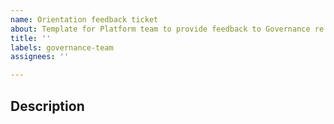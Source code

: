 ```yaml
---
name: Orientation feedback ticket
about: Template for Platform team to provide feedback to Governance re: Platform Orientation
title: ''
labels: governance-team
assignees: ''

---
```


## Description


